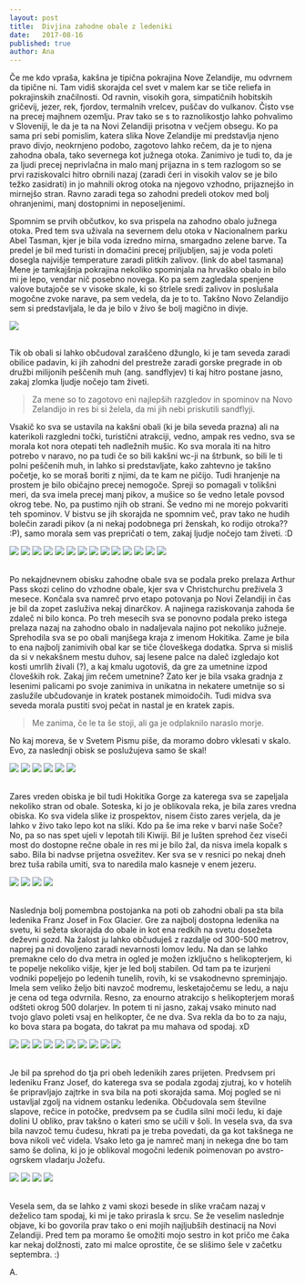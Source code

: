 ```yaml
---
layout: post
title:  Divjina zahodne obale z ledeniki
date:   2017-08-16
published: true
author: Ana
---
```



<p class="intro"><span class="dropcap">Č</span>e me kdo vpraša, kakšna je tipična pokrajina Nove Zelandije, mu odvrnem da tipične ni. Tam vidiš skorajda cel svet v malem kar se tiče reliefa in pokrajinskih značilnosti. Od ravnin, visokih gora, simpatičnih hobitskih gričevij, jezer, rek, fjordov, termalnih vrelcev, puščav do vulkanov. Čisto vse na precej majhnem ozemlju. Prav tako se s to raznolikostjo lahko pohvalimo v Sloveniji, le da je ta na Novi Zelandiji prisotna v večjem obsegu. Ko pa sama pri sebi pomislim, katera slika Nove Zelandije mi predstavlja njeno pravo divjo, neokrnjeno podobo, zagotovo lahko rečem, da je to njena zahodna obala, tako severnega kot južnega otoka. Zanimivo je tudi to, da je za ljudi precej neprivlačna in malo manj prijazna in s tem razlogom so se prvi raziskovalci hitro obrnili nazaj (zaradi čeri in visokih valov se je bilo težko zasidrati) in jo mahnili okrog otoka na njegovo vzhodno, prijaznejšo in mirnejšo stran. Ravno zaradi tega so zahodni predeli otokov med bolj ohranjenimi, manj dostopnimi in neposeljenimi.</p> 

Spomnim se prvih občutkov, ko sva prispela na zahodno obalo južnega otoka. Pred tem sva uživala na severnem delu otoka v Nacionalnem parku Abel Tasman, kjer je bila voda izredno mirna, smargadno zelene barve. Ta predel je bil med turisti in domačini precej priljubljen, saj je voda poleti dosegla najvišje temperature zaradi plitkih zalivov. (link do abel tasmana) Mene je tamkajšnja pokrajina nekoliko spominjala na hrvaško obalo in bilo mi je lepo, vendar nič posebno novega. Ko pa sem zagledala spenjene valove butajoče se v visoke skale, ki so štrlele sredi zalivov in poslušala mogočne zvoke narave, pa sem vedela, da je to to. Takšno Novo Zelandijo sem si predstavljala, le da je bilo v živo še bolj magično in divje.

<div class="photoset-grid" data-layout="1"> 
    <img src="/assets/images/30westcoast/04.jpg" data-title="" data-lightbox="gr1">
</div><br/>

Tik ob obali si lahko občudoval zaraščeno džunglo, ki je tam seveda zaradi obilice padavin, ki jih zahodni del prestreže zaradi gorske pregrade in ob družbi milijonih peščenih muh (ang. sandflyjev) ti kaj hitro postane jasno, zakaj zlomka ljudje nočejo tam živeti. 

<blockquote>Za mene so to zagotovo eni najlepših razgledov in spominov na Novo Zelandijo in res bi si želela, da mi jih nebi priskutili sandflyji.</blockquote> 

Vsakič ko sva se ustavila na kakšni obali (ki je bila seveda prazna) ali na katerikoli razgledni točki, turistični atrakciji, vedno, ampak res vedno, sva se morala kot nora otepati teh nadležnih mušic. Ko sva morala iti na hitro potrebo v naravo, no pa tudi če so bili kakšni wc-ji na štrbunk, so bili le ti polni peščenih muh, in lahko si predstavljate, kako zahtevno je takšno početje, ko se moraš boriti z njimi, da te kam ne pičijo. Tudi hranjenje na prostem je bilo običajno precej nemogoče. Spreji so pomagali v tolikšni meri, da sva imela precej manj pikov, a mušice so še vedno letale povsod okrog tebe. No, pa pustimo njih ob strani. Še vedno mi ne morejo pokvariti teh spominov. V bistvu se jih skorajda ne spomnim več, prav tako ne hudih bolečin zaradi pikov (a ni nekaj podobnega pri ženskah, ko rodijo otroka?? :P), samo morala sem vas prepričati o tem, zakaj ljudje nočejo tam živeti. :D

<div class="photoset-grid" data-layout="2132321"> 
    <img src="/assets/images/30westcoast/01.jpg" data-title="" data-lightbox="gr1">
    <img src="/assets/images/30westcoast/03.jpg" data-title="" data-lightbox="gr1">
    <img src="/assets/images/30westcoast/02.jpg" data-title="" data-lightbox="gr1">
    <img src="/assets/images/30westcoast/18.jpg" data-title="" data-lightbox="gr1">
    <img src="/assets/images/30westcoast/16.jpg" data-title="" data-lightbox="gr1">
    <img src="/assets/images/30westcoast/17.jpg" data-title="" data-lightbox="gr1">
    <img src="/assets/images/30westcoast/05.jpg" data-title="" data-lightbox="gr1">
    <img src="/assets/images/30westcoast/06.jpg" data-title="" data-lightbox="gr1">
    <img src="/assets/images/30westcoast/20.jpg" data-title="" data-lightbox="gr1">
    <img src="/assets/images/30westcoast/21.jpg" data-title="" data-lightbox="gr1">
    <img src="/assets/images/30westcoast/22.jpg" data-title="" data-lightbox="gr1">
    <img src="/assets/images/30westcoast/07.jpg" data-title="" data-lightbox="gr1">
    <img src="/assets/images/30westcoast/08.jpg" data-title="" data-lightbox="gr1">
    <img src="/assets/images/30westcoast/19.jpg" data-title="" data-lightbox="gr1">
</div><br/>


Po nekajdnevnem obisku zahodne obale sva se podala preko prelaza Arthur Pass skozi celino do vzhodne obale, kjer sva v Christchurchu preživela 3 mesece. Končala sva namreč prvo etapo potovanja po Novi Zelandiji in čas je bil da zopet zasluživa nekaj dinarčkov. A najinega raziskovanja zahoda še zdaleč ni bilo konca. Po treh mesecih sva se ponovno podala preko istega prelaza nazaj na zahodno obalo in nadaljevala najino pot nekoliko južneje. Sprehodila sva se po obali manjšega kraja z imenom Hokitika. Zame je bila to ena najbolj zanimivih obal kar se tiče človeškega dodatka. Sprva si misliš da si v nekakšnem mestu duhov, saj lesene palce na daleč izgledajo kot kosti umrlih živali (?), a kaj kmalu ugotoviš, da gre za umetnine izpod človeških rok. Zakaj jim rečem umetnine? Zato ker je bila vsaka gradnja z lesenimi palicami po svoje zanimiva in unikatna in nekatere umetnije so si zaslužile ubčudovanje in kratek postanek mimoidočih. Tudi midva sva seveda morala pustiti svoj pečat in nastal je en kratek zapis. 

<blockquote>Me zanima, če le ta še stoji, ali ga je odplaknilo naraslo morje.</blockquote>

No kaj moreva, še v Svetem Pismu piše, da moramo dobro vklesati v skalo. Evo, za naslednji obisk se poslužujeva samo še skal!

<div class="photoset-grid" data-layout="321"> 
    <img src="/assets/images/30westcoast/23.jpg" data-title="" data-lightbox="gr1">
    <img src="/assets/images/30westcoast/24.jpg" data-title="" data-lightbox="gr1">
    <img src="/assets/images/30westcoast/25.jpg" data-title="" data-lightbox="gr1">
    <img src="/assets/images/30westcoast/26.jpg" data-title="" data-lightbox="gr1">
    <img src="/assets/images/30westcoast/28.jpg" data-title="" data-lightbox="gr1">
    <img src="/assets/images/30westcoast/27.jpg" data-title="" data-lightbox="gr1">
</div><br/>

Zares vreden obiska je bil tudi Hokitika Gorge za katerega sva se zapeljala nekoliko stran od obale. Soteska, ki jo je oblikovala reka, je bila zares vredna obiska. Ko sva videla slike iz prospektov, nisem čisto zares verjela, da je lahko v živo tako lepo kot na sliki. Kdo pa še ima reke v barvi naše Soče? No, pa so nas spet ujeli v lepotah tili Kiwiji. Bil je lušten sprehod čez viseči most do dostopne rečne obale in res mi je bilo žal, da nisva imela kopalk s sabo. Bila bi nadvse prijetna osvežitev. Ker sva se v resnici po nekaj dneh brez tuša rabila umiti, sva to naredila malo kasneje v enem jezeru. 

<div class="photoset-grid" data-layout="31"> 
    <img src="/assets/images/30westcoast/30.jpg" data-title="" data-lightbox="gr1">
    <img src="/assets/images/30westcoast/09.jpg" data-title="" data-lightbox="gr1">
    <img src="/assets/images/30westcoast/29.jpg" data-title="" data-lightbox="gr1">
    <img src="/assets/images/30westcoast/10.jpg" data-title="" data-lightbox="gr1">
</div><br/>

Naslednja bolj pomembna postojanka na poti ob zahodni obali pa sta bila ledenika Franz Josef in Fox Glacier. Gre za najbolj dostopna ledenika na svetu, ki sežeta skorajda do obale in kot ena redkih na svetu dosežeta deževni gozd. Na žalost ju lahko občuduješ z razdalje od 300-500 metrov, naprej pa ni dovoljeno zaradi nevarnosti lomov ledu. Na dan se lahko premakne celo do dva metra in ogled je možen izključno s helikopterjem, ki te popelje nekoliko višje, kjer je led bolj stabilen. Od tam pa te izurjeni vodniki popeljejo po ledenih tunelih, rovih, ki se vsakodnevno spreminjajo. Imela sem veliko željo biti navzoč modremu, lesketajočemu se ledu, a naju je cena od tega odvrnila. Resno, za enourno atrakcijo s helikopterjem moraš odšteti okrog 500 dolarjev. In potem ti ni jasno, zakaj vsako minuto nad tvojo glavo poleti vsaj en helikopter, če ne dva. Sva rekla da bo to za naju, ko bova stara pa bogata, do takrat pa mu mahava od spodaj. xD

<div class="photoset-grid" data-layout="32122"> 
    <img src="/assets/images/30westcoast/31.jpg" data-title="" data-lightbox="gr1">
    <img src="/assets/images/30westcoast/32.jpg" data-title="" data-lightbox="gr1">
    <img src="/assets/images/30westcoast/33.jpg" data-title="" data-lightbox="gr1">
    <img src="/assets/images/30westcoast/34.jpg" data-title="" data-lightbox="gr1">
    <img src="/assets/images/30westcoast/35.jpg" data-title="" data-lightbox="gr1">
    <img src="/assets/images/30westcoast/36.jpg" data-title="" data-lightbox="gr1">
    <img src="/assets/images/30westcoast/37.jpg" data-title="" data-lightbox="gr1">
    <img src="/assets/images/30westcoast/12.jpg" data-title="" data-lightbox="gr1">
    <img src="/assets/images/30westcoast/13.jpg" data-title="" data-lightbox="gr1">
    <img src="/assets/images/30westcoast/14.jpg" data-title="" data-lightbox="gr1">
</div><br/>

Je bil pa sprehod do tja pri obeh ledenikih zares prijeten. Predvsem pri ledeniku Franz Josef, do katerega sva se podala zgodaj zjutraj, ko v hotelih še pripravljajo zajtrke in sva bila na poti skorajda sama. Moj pogled se ni ustavljal zgolj na vidnem ostanku ledenika. Občudovala sem številne slapove, rečice in potočke, predvsem pa se čudila silni moči ledu, ki daje dolini U obliko, prav takšno o kateri smo se učili v šoli. In vesela sva, da sva bila navzoč temu čudesu, hkrati pa je treba povedati, da ga kot takšnega ne bova nikoli več videla. Vsako leto ga je namreč manj in nekega dne bo tam samo še dolina, ki jo je oblikoval mogočni ledenik poimenovan po avstro-ogrskem vladarju Jožefu.

<div class="photoset-grid" data-layout="31"> 
    <img src="/assets/images/30westcoast/38.jpg" data-title="" data-lightbox="gr1">
    <img src="/assets/images/30westcoast/39.jpg" data-title="" data-lightbox="gr1">
    <img src="/assets/images/30westcoast/40.jpg" data-title="" data-lightbox="gr1">
    <img src="/assets/images/30westcoast/15.jpg" data-title="" data-lightbox="gr1">
</div><br/>

Vesela sem, da se lahko z vami skozi besede in slike vračam nazaj v deželico tam spodaj, ki mi je tako prirasla k srcu. Se že veselim naslednje objave, ki bo govorila prav tako o eni mojih najljubših destinacij na Novi Zelandiji. Pred tem pa moramo še omožiti mojo sestro in kot pričo me čaka kar nekaj dolžnosti, zato mi malce oprostite, če se slišimo šele v začetku septembra. :)

A.
